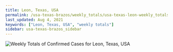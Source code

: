 ```yaml
---
title: Leon, Texas, USA
permalink: /usa-texas-brazos/weekly_totals/usa-texas-leon-weekly_totals.html
last_updated: Aug 4, 2021
keywords: ["Leon, Texas, USA", "weekly totals"]
sidebar: usa-texas-brazos_sidebar
---
```


![Weekly Totals of Confirmed Cases for Leon, Texas, USA](/covid_tracker/images/graphs/usa-texas-leon-weekly_totals_graph.png)
